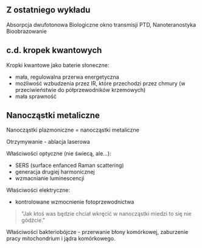 ## Z ostatniego wykładu

Absorpcja dwufotonowa
Biologiczne okno transmisji
PTD, Nanoteranostyka
Bioobrazowanie

##  c.d. kropek kwantowych

Kropki kwantowe jako baterie słoneczne:

- mała, regulowalna przerwa energetyczna
- możliwość wzbudzenia przez IR, które przechodzi przez chmury (w przeciwieństwie do półprzewodników krzemowych)
- mała sprawność 

## Nanocząstki metaliczne

Nanocząstki plazmoniczne = nanocząstki metaliczne

Otrzymywanie - ablacja laserowa

Właściwości optyczne (nie świecą, ale...):

- SERS (surface enfanced Raman scattering)
- generacja drugiej harmonicznej
- wzmacnianie luminescencji

Właściwości elektryczne:

- kontrolowane wzmocnienie fotoprzewodnictwa

> "Jak ktoś was będzie chciał wkręcić w nanocząstki miedzi to się nie gódźcie."

Właściwości bakteriobójcze - przerwanie błony komórkowej, zaburzenie pracy mitochondrium i jądra komórkowego.


